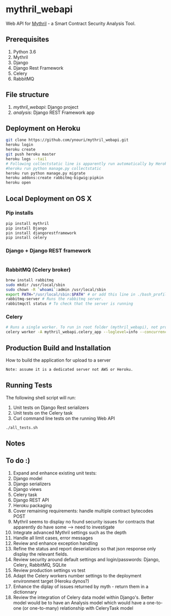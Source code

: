 # mythril_webapi
Web API for [Mythril](https://github.com/ConsenSys/mythril/) - a Smart Contract Security Analysis Tool.

## Prerequisites
1. Python 3.6
1. Mythril
1. Django
1. Django Rest Framework
1. Celery
1. RabbitMQ

## File structure
1. *mythril_webapi*: Django project
1. *analysis*: Django REST Framework app

## Deployment on Heroku

```bash
git clone https://github.com/ynouri/mythril_webapi.git
heroku login
heroku create
git push heroku master
heroku logs --tail
# Following collectstatic line is apparently run automatically by Heroku during the push
#heroku run python manage.py collectstatic
heroku run python manage.py migrate
heroku addons:create rabbitmq-bigwig:pipkin
heroku open

```

## Local Deployment on OS X

### Pip installs
```bash
pip install mythril
pip install Django
pin install djangorestframework
pip install celery
```

### Django + Django REST framework
```bash
```


### RabbitMQ (Celery broker)
```bash
brew install rabbitmq
sudo mkdir /usr/local/sbin
sudo chown -R `whoami`:admin /usr/local/sbin
export PATH="/usr/local/sbin:$PATH" # or add this line in ./bash_profile and restart a shell
rabbitmq-server # Runs the rabbitmq server.
rabbitmqctl status # To check that the server is running
```

### Celery
```bash
# Runs a single worker. To run in root folder (mythril_webapi), not project folder (mythril_webap/myhtril_webapi)
celery worker -A mythril_webapi.celery_app --loglevel=info --concurrency=1
```

## Production Build and Installation
How to build the application for upload to a server
```bash
Note: assume it is a dedicated server not AWS or Heroku.
```

## Running Tests
The following shell script will run:
1. Unit tests on Django Rest serializers
1. Unit tests on the Celery task
1. Curl command line tests on the running Web API
```bash
./all_tests.sh
```

## Notes


## To do :)
1. Expand and enhance existing unit tests:
11. Django model
11. Django serializers
11. Django views
11. Celery task
11. Django REST API
1. Heroku packaging
1. Cover remaining requirements: handle multiple contract bytecodes POST
1. Mythril seems to display no found security issues for contracts that apparently do have some --> need to investigate
1. Integrate advanced Mythril settings such as the depth
1. Handle all limit cases, error messages
1. Review and enhance exception handling
1. Refine the status and report deserializers so that json response only display the relevant fields.
1. Review security around default settings and login/passwords: Django, Celery, RabbitMQ, SQLite
1. Review production settings vs test
1. Adapt the Celery workers number settings to the deployment environment target (Heroku dynos?)
1. Enhance the diplay of issues returned by myth - return them in a dictionnary
1. Review the integration of Celery data model within Django's. Better model would be to have an Analysis model which would have a one-to-one (or one-to-many) relationship with CeleryTask model
